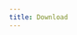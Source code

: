 ```yaml
---
title: Download
---
```


<script setup>
import Page from '../../en/about/license.md'
</script>

<Page />
